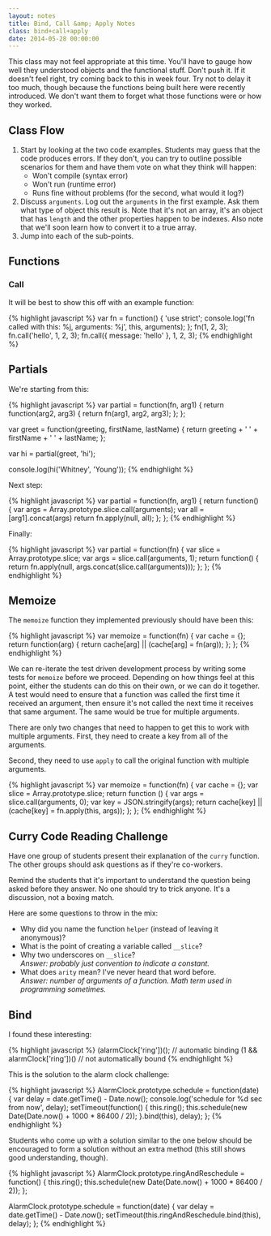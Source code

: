 ```yaml
---
layout: notes
title: Bind, Call &amp; Apply Notes
class: bind+call+apply
date: 2014-05-28 00:00:00
---
```


This class may not feel appropriate at this time. You'll have to gauge how well
they understood objects and the functional stuff. Don't push it. If it doesn't
feel right, try coming back to this in week four. Try not to delay it too much,
though because the functions being built here were recently introduced. We
don't want them to forget what those functions were or how they worked.

## Class Flow

1. Start by looking at the two code examples. Students may guess that the
   code produces errors. If they don't, you can try to outline possible
   scenarios for them and have them vote on what they think will happen:
   * Won't compile (syntax error)
   * Won't run (runtime error)
   * Runs fine without problems (for the second, what would it log?)
1. Discuss `arguments`. Log out the `arguments` in the first example. Ask them
   what type of object this result is. Note that it's not an array, it's an
   object that has `length` and the other properties happen to be indexes. Also
   note that we'll soon learn how to convert it to a true array.
1. Jump into each of the sub-points.


## Functions

### Call

It will be best to show this off with an example function:

{% highlight javascript %}
var fn = function() {
  'use strict';
  console.log('fn called with this: %j, arguments: %j', this, arguments);
};
fn(1, 2, 3);
fn.call('hello', 1, 2, 3);
fn.call({ message: 'hello' }, 1, 2, 3);
{% endhighlight %}


## Partials

We're starting from this:

{% highlight javascript %}
var partial = function(fn, arg1) {
  return function(arg2, arg3) {
    return fn(arg1, arg2, arg3);
  };
};

var greet = function(greeting, firstName, lastName) {
  return greeting + ' ' + firstName + ' ' + lastName;
};

var hi = partial(greet, 'hi');

console.log(hi('Whitney', 'Young'));
{% endhighlight %}


Next step:

{% highlight javascript %}
var partial = function(fn, arg1) {
  return function() {
    var args = Array.prototype.slice.call(arguments);
    var all = [arg1].concat(args)
    return fn.apply(null, all);
  };
};
{% endhighlight %}

Finally:

{% highlight javascript %}
var partial = function(fn) {
  var slice = Array.prototype.slice;
  var args = slice.call(arguments, 1);
  return function() {
    return fn.apply(null, args.concat(slice.call(arguments)));
  };
};
{% endhighlight %}


## Memoize

The `memoize` function they implemented previously should have been this:

{% highlight javascript %}
var memoize = function(fn) {
  var cache = {};
  return function(arg) {
    return cache[arg] || (cache[arg] = fn(arg));
  };
};
{% endhighlight %}

We can re-iterate the test driven development process by writing some tests
for `memoize` before we proceed. Depending on how things feel at this point,
either the students can do this on their own, or we can do it together. A test
would need to ensure that a function was called the first time it received an
argument, then ensure it's not called the next time it receives that same
argument. The same would be true for multiple arguments.

There are only two changes that need to happen to get this to work with
multiple arguments. First, they need to create a key from all of the
arguments.

Second, they need to use `apply` to call the original function with multiple
arguments.


{% highlight javascript %}
var memoize = function(fn) {
  var cache = {};
  var slice = Array.prototype.slice;
  return function () {
    var args = slice.call(arguments, 0);
    var key = JSON.stringify(args);
    return cache[key] ||
      (cache[key] = fn.apply(this, args));
  };
};
{% endhighlight %}


## Curry Code Reading Challenge

Have one group of students present their explanation of the `curry` function.
The other groups should ask questions as if they're co-workers.

Remind the students that it's important to understand the question being asked
before they answer. No one should try to trick anyone. It's a discussion, not
a boxing match.

Here are some questions to throw in the mix:

* Why did you name the function `helper` (instead of leaving it anonymous)?
* What is the point of creating a variable called `__slice`?
* Why two underscores on `__slice`?  
  _Answer: probably just convention to indicate a constant._
* What does `arity` mean? I've never heard that word before.  
  _Answer: number of arguments of a function. Math term used in programming
  sometimes._

## Bind

I found these interesting:

{% highlight javascript %}
(alarmClock['ring'])(); // automatic binding
(1 && alarmClock['ring'])() // not automatically bound
{% endhighlight %}

This is the solution to the alarm clock challenge:

{% highlight javascript %}
AlarmClock.prototype.schedule = function(date) {
  var delay = date.getTime() - Date.now();
  console.log('schedule for %d sec from now', delay);
  setTimeout(function() {
    this.ring();
    this.schedule(new Date(Date.now() + 1000 * 86400 / 2));
  }.bind(this), delay);
};
{% endhighlight %}

Students who come up with a solution similar to the one below should be
encouraged to form a solution without an extra method (this still shows good
understanding, though).

{% highlight javascript %}
AlarmClock.prototype.ringAndReschedule = function() {
  this.ring();
  this.schedule(new Date(Date.now() + 1000 * 86400 / 2));
};

AlarmClock.prototype.schedule = function(date) {
  var delay = date.getTime() - Date.now();
  setTimeout(this.ringAndReschedule.bind(this), delay);
};
{% endhighlight %}
